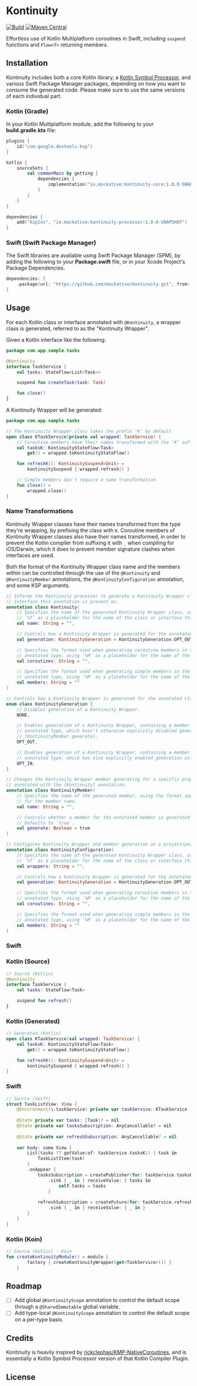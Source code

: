 # Kontinuity

[ksp]: https://github.com/google/ksp

[![Build](https://github.com/mockative/mockative/actions/workflows/build.yml/badge.svg)](https://github.com/mockative/mockative/actions/workflows/build.yml)
[![Maven Central](https://img.shields.io/maven-central/v/io.mockative/kontinuity-processor)](https://search.maven.org/artifact/io.mockative/kontinuity-processor)

Effortless use of Kotlin Multiplatform coroutines in Swift, including `suspend` functions and
`Flow<T>` returning members.

## Installation

Kontinuity includes both a core Kotlin library, a [Kotlin Symbol Processor][KSP], and various Swift
Package Manager packages, depending on how you want to consume the generated code. Please make sure
to use the same versions of each individual part.

### Kotlin (Gradle)

In your Kotlin Multiplatform module, add the following to your __build.gradle.kts__ file:

```kotlin
plugins {
    id("com.google.devtools.ksp")
}

kotlin {
    sourceSets {
        val commonMain by getting {
            dependencies {
                implementation("io.mockative:kontinuity-core:1.0.0-SNAPSHOT")
            }
        }
    }
}

dependencies {
    add("kspIos", "io.mockative:kontinuity-processor:1.0.0-SNAPSHOT")
}
```

### Swift (Swift Package Manager)

The Swift libraries are available using Swift Package Manager (SPM), by adding the following to
your __Package.swift__ file, or in your Xcode Project's Package Dependencies.

```swift
dependencies: [
    .package(url: "https://github.com/mockative/Kontinuity.git", from: "<version>")
]
```

## Usage

For each Kotlin class or interface annotated with `@Kontinuity`, a wrapper class is generated,
referred to as the "Kontinuity Wrapper".

Given a Kotlin interface like the following:

```kotlin
package com.app.sample.tasks

@Kontinuity
interface TaskService {
    val tasks: StateFlow<List<Task>>

    suspend fun createTask(task: Task)

    fun close()
}
```

A Kontinuity Wrapper will be generated:

```kotlin
package com.app.sample.tasks

// The Kontinuity Wrapper class takes the prefix 'K' by default
open class KTaskService(private val wrapped: TaskService) {
    // Coroutine members have their names transformed with the 'K' suffix by default
    val tasksK: KontinuityStateFlow<Task>
        get() = wrapped.toKontinuityStateFlow()

    fun refreshK(): KontinuitySuspend<Unit> =
        kontinuitySuspend { wrapped.refresh() }

    // Simple members don't require a name transformation 
    fun close() =
        wrapped.close()
}
```

### Name Transformations

Kontinuity Wrapper classes have their names transformed from the type they're wrapping, by prefixing
the class with `K`. Coroutine members of Kontinuity Wrapper classes also have their names
transformed, in order to prevent the Kotlin compiler from suffixing it with `_` when compiling for
iOS/Darwin, which it does to prevent member signature clashes when interfaces are used.

Both the format of the Kontinuity Wrapper class name and the members within can be controlled
through the use of the `@Kontinuity` and `@KontinuityMember` annotations, the
`@KontinuityConfiguration` annotation, and some KSP arguments.

```kotlin
// Informs the Kontinuity processor to generate a Kontinuity Wrapper class for the class or
// interface this annotation is present on.
annotation class Kontinuity(
    // Specifies the name of the generated Kontinuity Wrapper class, using the format specifier
    // `%T` as a placeholder for the name of the class or interface this annotation is applied to.
    val name: String = "",

    // Controls how a Kontinuity Wrapper is generated for the annotated class or interface.
    val generation: KontinuityGeneration = KontinuityGeneration.OPT_OUT,

    // Specifies the format used when generating coroutine members in the Kontinuity Wrapper of the
    // annotated type, using `%M` as a placeholder for the name of the member.
    val coroutines: String = "",

    // Specifies the format used when generating simple members in the Kontinuity Wrapper of the
    // annotated type, using `%M` as a placeholder for the name of the member.
    val members: String = ""
)

// Controls how a Kontinuity Wrapper is generated for the annotated class or interface.
enum class KontinuityGeneration {
    // Disables generation of a Kontinuity Wrapper.
    NONE,

    // Enables generation of a Kontinuity Wrapper, containing a member for each member of the
    // annotated type, which hasn't otherwise explicitly disabled generation using
    // [KontinuityMember.generate].
    OPT_OUT,

    // Enables generation of a Kontinuity Wrapper, containing a member for each member of the
    // annotated type, which has also explicitly enabled generation using [KontinuityMember].
    OPT_IN,
}
```

```kotlin
// Changes the Kontinuity Wrapper member generating for a specific property or function of a type
// annotated with the [Kontinuity] annotation.
annotation class KontinuityMember(
    // Specifies the name of the generated member, using the format specifier `%M` as a placeholder
    // for the member name.
    val name: String = "",

    // Controls whether a member for the annotated member is generated in the Kontinuity Wrapper.
    // Defaults to `true`.
    val generate: Boolean = true
)
```

```kotlin
// Configures Kontinuity Wrapper and member generation on a project/per-target basis.
annotation class KontinuityConfiguration(
    // Specifies the name of the generated Kontinuity Wrapper class, using the format specifier
    // `%T` as a placeholder for the name of the class or interface this annotation is applied to.
    val wrappers: String = "",

    // Controls how a Kontinuity Wrapper is generated for the annotated class or interface.
    val generation: KontinuityGeneration = KontinuityGeneration.OPT_OUT,

    // Specifies the format used when generating coroutine members in the Kontinuity Wrapper of the
    // annotated type, using `%M` as a placeholder for the name of the member.
    val coroutines: String = "",

    // Specifies the format used when generating simple members in the Kontinuity Wrapper of the
    // annotated type, using `%M` as a placeholder for the name of the member.
    val members: String = ""
)
```

### Swift

### Kotlin (Source)

```kotlin
// Source (Kotlin)
@Kontinuity
interface TaskService {
    val tasks: StateFlow<Task>

    suspend fun refresh()
}
```

### Kotlin (Generated)

```kotlin
// Generated (Kotlin)
open class KTaskService(val wrapped: TaskService) {
    val tasksK: KontinuityStateFlow<Task>
        get() = wrapped.toKontinuityStateFlow()

    fun refreshK(): KontinuitySuspend<Unit> =
        kontinuitySuspend { wrapped.refresh() }
}
```

### Swift

```swift
// Source (Swift)
struct TaskListView: View {
    @Environment(\.taskService) private var taskService: KTaskService
    
    @State private var tasks: [Task]? = nil
    @State private var tasksSubscription: AnyCancellable? = nil
    
    @State private var refreshSubscription: AnyCancellable? = nil
    
    var body: some View {
        List(tasks ?? getValue(of: taskService.tasksK)) { task in
            TaskListItem(task)
        }
        .onAppear {
            tasksSubscription = createPublisher(for: taskService.tasksK)
                .sink { _ in } receiveValue: { tasks in
                    self.tasks = tasks
                }
        
            refreshSubscription = createFuture(for: taskService.refreshK())
                .sink { _ in } receiveValue: { _ in }
        }
    }
}
```

### Kotlin (Koin)

```kotlin
// Source (Kotlin) - Koin
fun createKontinuityModule() = module {
        factory { createKontinuityWrapper(get<TaskService>()) }
    }
```

## Roadmap

- [ ] Add global `@KontinuityScope` annotation to control the default scope through a
  `@SharedImmutable` global variable.
- [ ] Add type-local `@KontinuityScope` annotation to control the default scope on a per-type basis.

## Credits

[KMP-NativeCoroutines]: https://github.com/rickclephas/KMP-NativeCoroutines

Kontinuity is heavily inspired by [rickclephas/KMP-NativeCoroutines][KMP-NativeCoroutines], and is
essentially a Kotlin Symbol Processor version of that Kotlin Compiler Plugin.

## License



